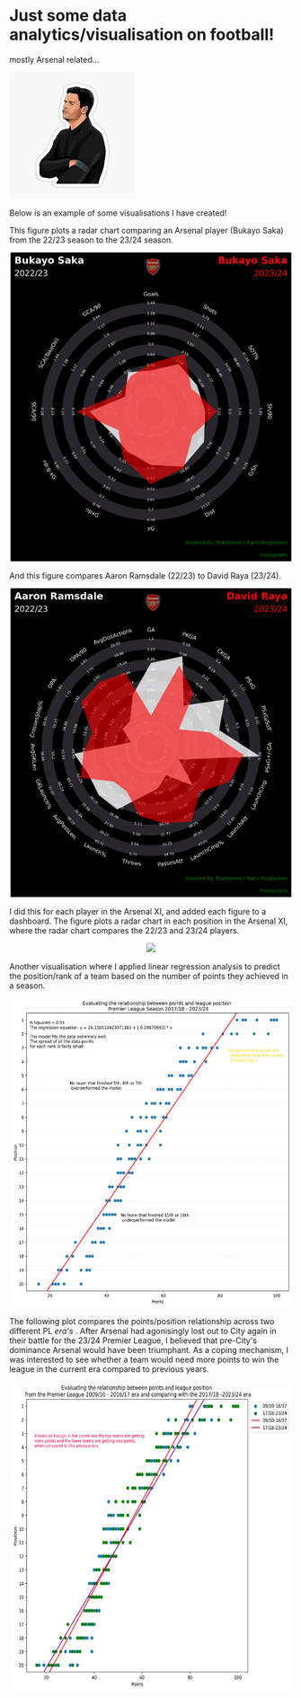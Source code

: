 # Just some data analytics/visualisation on football! 
mostly Arsenal related...

![Alt text](images/arteta.png)

Below is an example of some visualisations I have created!

This figure plots a radar chart comparing an Arsenal player (Bukayo Saka) from the 22/23 season to the 23/24 season.
<p align="center">
<img src="/outputs/arsenal/Saka2023vsSaka2024.jpg" width="500" height="550" />
</p>

And this figure compares Aaron Ramsdale (22/23) to David Raya (23/24).
<p align="center">
<img src="/outputs/arsenal/Ramsdale2023vsRaya2024.jpg" width="500" height="550" />
</p>

I did this for each player in the Arsenal XI, and added each figure to a dashboard.
The figure plots a radar chart in each position in the Arsenal XI, where the radar chart compares the 22/23 and 23/24 players. 
<p align="center">
<img src="/outputs/arsenal/ArsenalDashboard.png" />
</p>

Another visualisation where I applied linear regression analysis to predict the position/rank of a team based on the number of points they achieved in a season. 
<p align="center">
<img src="/outputs/PL/premline1824.png" width="500" height="550" />
</p>

The following plot compares the points/position relationship across two different PL <i> era's </i>. After Arsenal had agonisingly lost out to City again in their battle for the 23/24 Premier League, I believed that pre-City's dominance Arsenal would have been triumphant. As a coping mechanism, I was interested to see whether a team would need more points to win the league in the current era compared to previous years.
<p align="center">
<img src="/outputs/PL/premline09-17vs18-24.png" width="500" height="550" />
</p>